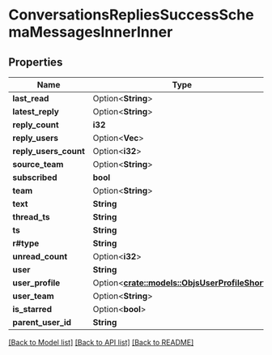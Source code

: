 # ConversationsRepliesSuccessSchemaMessagesInnerInner

## Properties

Name | Type | Description | Notes
------------ | ------------- | ------------- | -------------
**last_read** | Option<**String**> |  | [optional]
**latest_reply** | Option<**String**> |  | [optional]
**reply_count** | **i32** |  | 
**reply_users** | Option<**Vec<String>**> |  | [optional]
**reply_users_count** | Option<**i32**> |  | [optional]
**source_team** | Option<**String**> |  | [optional]
**subscribed** | **bool** |  | 
**team** | Option<**String**> |  | [optional]
**text** | **String** |  | 
**thread_ts** | **String** |  | 
**ts** | **String** |  | 
**r#type** | **String** |  | 
**unread_count** | Option<**i32**> |  | [optional]
**user** | **String** |  | 
**user_profile** | Option<[**crate::models::ObjsUserProfileShort**](objs_user_profile_short.md)> |  | [optional]
**user_team** | Option<**String**> |  | [optional]
**is_starred** | Option<**bool**> |  | [optional]
**parent_user_id** | **String** |  | 

[[Back to Model list]](../README.md#documentation-for-models) [[Back to API list]](../README.md#documentation-for-api-endpoints) [[Back to README]](../README.md)


